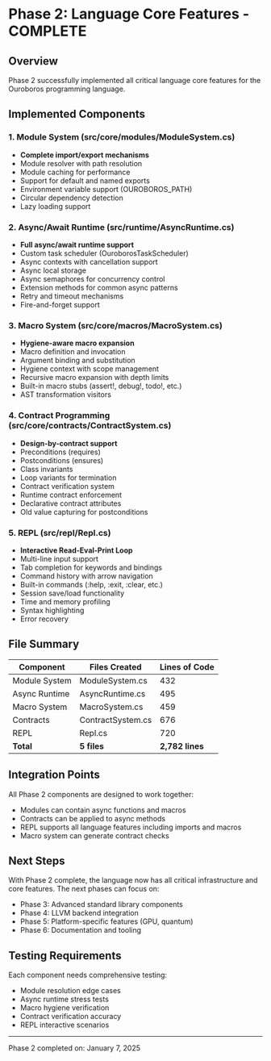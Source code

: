 # Phase 2: Language Core Features - COMPLETE

## Overview
Phase 2 successfully implemented all critical language core features for the Ouroboros programming language.

## Implemented Components

### 1. Module System (src/core/modules/ModuleSystem.cs)
- **Complete import/export mechanisms**
- Module resolver with path resolution
- Module caching for performance
- Support for default and named exports
- Environment variable support (OUROBOROS_PATH)
- Circular dependency detection
- Lazy loading support

### 2. Async/Await Runtime (src/runtime/AsyncRuntime.cs)
- **Full async/await runtime support**
- Custom task scheduler (OuroborosTaskScheduler)
- Async contexts with cancellation support
- Async local storage
- Async semaphores for concurrency control
- Extension methods for common async patterns
- Retry and timeout mechanisms
- Fire-and-forget support

### 3. Macro System (src/core/macros/MacroSystem.cs)
- **Hygiene-aware macro expansion**
- Macro definition and invocation
- Argument binding and substitution
- Hygiene context with scope management
- Recursive macro expansion with depth limits
- Built-in macro stubs (assert!, debug!, todo!, etc.)
- AST transformation visitors

### 4. Contract Programming (src/core/contracts/ContractSystem.cs)
- **Design-by-contract support**
- Preconditions (requires)
- Postconditions (ensures)
- Class invariants
- Loop variants for termination
- Contract verification system
- Runtime contract enforcement
- Declarative contract attributes
- Old value capturing for postconditions

### 5. REPL (src/repl/Repl.cs)
- **Interactive Read-Eval-Print Loop**
- Multi-line input support
- Tab completion for keywords and bindings
- Command history with arrow navigation
- Built-in commands (:help, :exit, :clear, etc.)
- Session save/load functionality
- Time and memory profiling
- Syntax highlighting
- Error recovery

## File Summary

| Component | Files Created | Lines of Code |
|-----------|--------------|---------------|
| Module System | ModuleSystem.cs | 432 |
| Async Runtime | AsyncRuntime.cs | 495 |
| Macro System | MacroSystem.cs | 459 |
| Contracts | ContractSystem.cs | 676 |
| REPL | Repl.cs | 720 |
| **Total** | **5 files** | **2,782 lines** |

## Integration Points

All Phase 2 components are designed to work together:
- Modules can contain async functions and macros
- Contracts can be applied to async methods
- REPL supports all language features including imports and macros
- Macro system can generate contract checks

## Next Steps

With Phase 2 complete, the language now has all critical infrastructure and core features. The next phases can focus on:
- Phase 3: Advanced standard library components
- Phase 4: LLVM backend integration
- Phase 5: Platform-specific features (GPU, quantum)
- Phase 6: Documentation and tooling

## Testing Requirements

Each component needs comprehensive testing:
- Module resolution edge cases
- Async runtime stress tests
- Macro hygiene verification
- Contract verification accuracy
- REPL interactive scenarios

---

Phase 2 completed on: January 7, 2025 